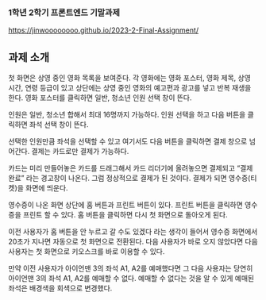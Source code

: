 ### 1학년 2학기 프론트엔드 기말과제
https://jinwoooooooo.github.io/2023-2-Final-Assignment/

## 과제 소개

첫 화면은 상영 중인 영화 목록을 보여준다. 각 영화에는 영화 포스터, 영화 제목, 상영 시간, 
연령 등급이 있고 상단에는 상영 중인 영화의 예고편과 광고를 넣고 반복 재생을 한다.
영화 포스터를 클릭하면 일반, 청소년 인원 선택 창이 뜬다. 

인원은 일반, 청소년 합해서 최대 16명까지 가능하다.
인원 선택을 하고 다음 버튼을 클릭하면 좌석 선택 창이 뜬다.

선택한 인원만큼 좌석을 선택할 수 있고 여기서도 다음 버튼을 클릭하면 결제 창으로 넘어간다.
결제는 카드로만 결제가 가능하다.

카드는 미리 만들어놓은 카드를 드래그해서 카드 리더기에 올려놓으면 결제되고 “결제 완료” 
라는 경고창이 나온다. 그럼 정상적으로 결제가 된 것이다.
결제가 되면 영수증(티켓)을 화면에 띄운다.

영수증이 나온 화면 상단에 홈 버튼과 프린트 버튼이 있다.
프린트 버튼을 클릭하면 영수증을 프린트 할 수 있다.
홈 버튼을 클릭하면 다시 첫 화면으로 돌아오게 된다.

이전 사용자가 홈 버튼을 안 누르고 갈 수도 있겠다 라는 생각이 들어서
영수증 화면에서 20초가 지나면 자동으로 첫 화면으로 전환된다.
다음 사용자가 바로 오지 않았다면 다음 사용자는 첫 화면으로 키오스크를 바로 이용할 수 있다.

만약 이전 사용자가 아이언맨 3의 좌석 A1, A2를 예매했다면 그 다음 사용자는
당연히 아이언맨 3의 좌석 A1, A2를 예매할 수 없다.
예매할 수 없다는 것을 알 수 있게 예매된 좌석은 배경색을 회색으로 변경했다.

